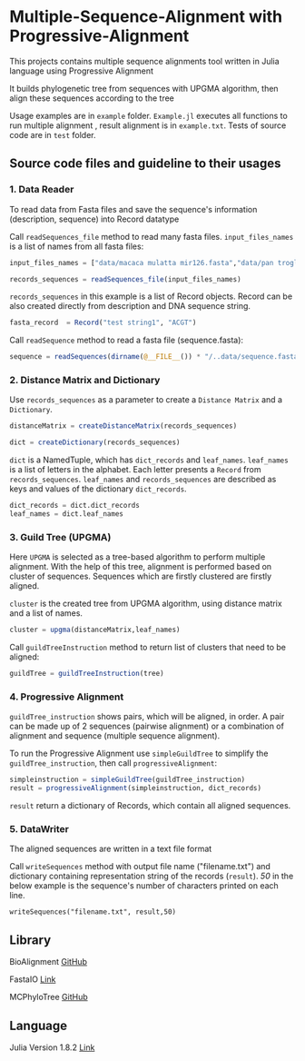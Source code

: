 # Multiple-Sequence-Alignment with Progressive-Alignment
This projects contains multiple sequence alignments tool written in Julia language using Progressive Alignment 

It builds phylogenetic tree from sequences with UPGMA algorithm, then align these sequences according to the tree

Usage examples are in ```example``` folder. ```Example.jl``` executes all functions to run multiple alignment , result alignment is in ```example.txt```. 
Tests of source code are in ```test``` folder. 

## Source code files and guideline to their usages

### 1. Data Reader

To read data from Fasta files and save the sequence's information (description, sequence)  into Record datatype 

Call ```readSequences_file``` method to read many fasta files. ```input_files_names``` is a list of names from all fasta files: 

```julia
input_files_names = ["data/macaca mulatta mir126.fasta","data/pan troglodytes mir126.fasta","data/sus scrofa mir126.fasta","data/equus caballus mir126.fasta ", "data/homo sapien mir126.fasta"] 

records_sequences = readSequences_file(input_files_names) 
 ```

```records_sequences``` in this example is a list of Record objects. Record can be also created directly from description and DNA sequence string. 

```julia
fasta_record  = Record("test string1", "ACGT") 

```

Call ```readSequence``` method to read a fasta file (sequence.fasta): 


```julia
sequence = readSequences(dirname(@__FILE__()) * "/..data/sequence.fasta") 

```

### 2. Distance Matrix and Dictionary

Use ```records_sequences``` as a parameter to create a ```Distance Matrix``` and a ```Dictionary```. 


```julia
distanceMatrix = createDistanceMatrix(records_sequences) 

dict = createDictionary(records_sequences) 

```

```dict``` is a NamedTuple, which has ```dict_records``` and ```leaf_names```. ```leaf_names``` is a list of letters in the alphabet. Each letter presents a ```Record``` from ```records_sequences```. ```leaf_names``` and ```records_sequences``` are described as keys and values of the dictionary ```dict_records```. 

```julia
dict_records = dict.dict_records 
leaf_names = dict.leaf_names 
```

### 3. Guild Tree (UPGMA)

Here ```UPGMA``` is selected as a tree-based algorithm to perform multiple alignment. With the help of this tree, alignment is performed based on cluster of sequences. Sequences which are firstly clustered are firstly aligned. 

```cluster``` is the created tree from UPGMA algorithm, using distance matrix and a list of names. 

```julia
cluster = upgma(distanceMatrix,leaf_names)
```
Call ```guildTreeInstruction``` method to return list of clusters that need to be aligned: 

```julia
guildTree = guildTreeInstruction(tree)
```

### 4. Progressive Alignment

```guildTree_instruction``` shows pairs, which will be aligned, in order. A pair can be made up of 2 sequences (pairwise alignment) or a combination of alignment and sequence (multiple sequence alignment).

To run the Progressive Alignment use ```simpleGuildTree``` to simplify the ```guildTree_instruction```, then call ```progressiveAlignment```:

```julia
simpleinstruction = simpleGuildTree(guildTree_instruction)
result = progressiveAlignment(simpleinstruction, dict_records) 
```

```result``` return a dictionary of Records, which contain all aligned sequences.

### 5. DataWriter

The aligned sequences are written in a text file format 

Call ```writeSequences``` method with output file name ("filename.txt") and dictionary containing representation string of the records (```result```). *50* in the below example is the sequence's number of characters printed on each line.

```
writeSequences("filename.txt", result,50) 
```

## Library

BioAlignment [GitHub](https://github.com/BioJulia/BioAlignments.jl.git)

FastaIO [Link](https://docs.juliahub.com/FastaIO/i12XQ/1.0.0/)

MCPhyloTree [GitHub](https://github.com/erathorn/MCPhyloTree.jl.git)

## Language

Julia Version 1.8.2 [Link](https://julialang.org/downloads/)


